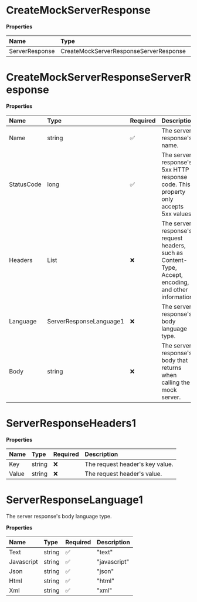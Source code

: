 # CreateMockServerResponse

**Properties**

| Name           | Type                                   | Required | Description |
| :------------- | :------------------------------------- | :------- | :---------- |
| ServerResponse | CreateMockServerResponseServerResponse | ❌       |             |

# CreateMockServerResponseServerResponse

**Properties**

| Name       | Type                         | Required | Description                                                                                           |
| :--------- | :--------------------------- | :------- | :---------------------------------------------------------------------------------------------------- |
| Name       | string                       | ✅       | The server response's name.                                                                           |
| StatusCode | long                         | ✅       | The server response's 5xx HTTP response code. This property only accepts 5xx values.                  |
| Headers    | List<ServerResponseHeaders1> | ❌       | The server response's request headers, such as Content-Type, Accept, encoding, and other information. |
| Language   | ServerResponseLanguage1      | ❌       | The server response's body language type.                                                             |
| Body       | string                       | ❌       | The server response's body that returns when calling the mock server.                                 |

# ServerResponseHeaders1

**Properties**

| Name  | Type   | Required | Description                     |
| :---- | :----- | :------- | :------------------------------ |
| Key   | string | ❌       | The request header's key value. |
| Value | string | ❌       | The request header's value.     |

# ServerResponseLanguage1

The server response's body language type.

**Properties**

| Name       | Type   | Required | Description  |
| :--------- | :----- | :------- | :----------- |
| Text       | string | ✅       | "text"       |
| Javascript | string | ✅       | "javascript" |
| Json       | string | ✅       | "json"       |
| Html       | string | ✅       | "html"       |
| Xml        | string | ✅       | "xml"        |

<!-- This file was generated by liblab | https://liblab.com/ -->
